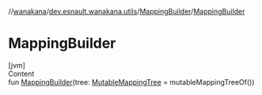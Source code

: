 //[wanakana](../../index.md)/[dev.esnault.wanakana.utils](../index.md)/[MappingBuilder](index.md)/[MappingBuilder](-mapping-builder.md)



# MappingBuilder  
[jvm]  
Content  
fun [MappingBuilder](-mapping-builder.md)(tree: [MutableMappingTree](../-mutable-mapping-tree/index.md) = mutableMappingTreeOf())  



